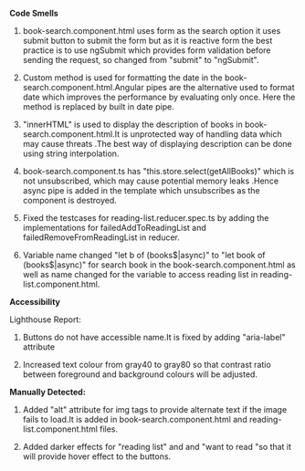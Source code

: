 **Code Smells**

1. book-search.component.html  uses form as the search option it uses submit button to submit the  form  but as it is reactive form the best practice is to use ngSubmit which provides form validation before sending the request, so changed from "submit" to "ngSubmit".

2. Custom method is used for formatting the date in the book-search.component.html.Angular pipes are the alternative used to format date  which improves the performance by evaluating only once. Here the method is replaced by built in date pipe.

3. "innerHTML" is used to display the description of books in book-search.component.html.It is unprotected way of handling data which may cause threats .The  best way of displaying description can be done using string interpolation. 

4. book-search.component.ts has "this.store.select(getAllBooks)" which is not unsubscribed, which may cause potential memory leaks .Hence async pipe is added in the template which unsubscribes as the component is destroyed.

5. Fixed the testcases for reading-list.reducer.spec.ts by adding the implementations for failedAddToReadingList and failedRemoveFromReadingList in reducer.

6. Variable name changed "let b of (books$|async)" to "let book of (books$|async)" for search book in the book-search.component.html as well  as name changed for  the variable to access reading list in reading-list.component.html.

**Accessibility**

Lighthouse Report:

 1. Buttons do not have accessible name.It is fixed by adding "aria-label" attribute
 
 2. Increased text colour from gray40 to gray80 so that contrast ratio between foreground and background colours will be adjusted.

**Manually Detected:**

1. Added "alt" attribute for img tags to provide alternate text if the image fails to load.It is added in book-search.component.html and reading-list.component.html files.

2. Added darker effects for "reading list" and and "want to read "so that it will provide hover effect to the buttons.

 
